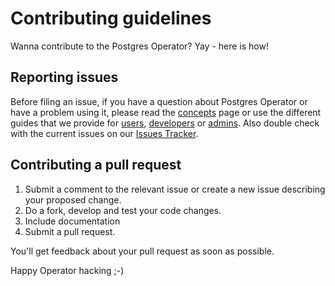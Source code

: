 # Contributing guidelines

Wanna contribute to the Postgres Operator? Yay - here is how!

## Reporting issues

Before filing an issue, if you have a question about Postgres Operator or have
a problem using it, please read the [concepts](docs/index.md) page or use the
different guides that we provide for [users](docs/user.md),
[developers](docs/developer.md) or [admins](docs/administrator). Also double
check with the current issues on our [Issues Tracker](https://github.com/cybertec-postgresql/CYBERTEC-pg-operator/tree/v0.7.0_changeAPI/issues).

## Contributing a pull request

1. Submit a comment to the relevant issue or create a new issue describing your
   proposed change.
2. Do a fork, develop and test your code changes.
3. Include documentation
4. Submit a pull request.

You'll get feedback about your pull request as soon as possible.

Happy Operator hacking ;-)
